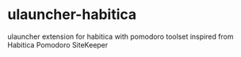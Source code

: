 # ulauncher-habitica
ulauncher extension for habitica with pomodoro toolset inspired from Habitica Pomodoro SiteKeeper
